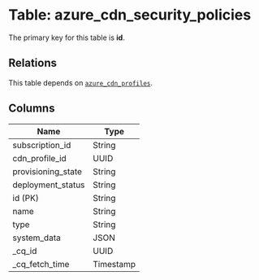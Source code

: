 # Table: azure_cdn_security_policies


The primary key for this table is **id**.

## Relations
This table depends on [`azure_cdn_profiles`](azure_cdn_profiles.md).

## Columns
| Name          | Type          |
| ------------- | ------------- |
|subscription_id|String|
|cdn_profile_id|UUID|
|provisioning_state|String|
|deployment_status|String|
|id (PK)|String|
|name|String|
|type|String|
|system_data|JSON|
|_cq_id|UUID|
|_cq_fetch_time|Timestamp|